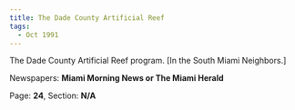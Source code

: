 ```yaml
---  
title: The Dade County Artificial Reef  
tags:  
  - Oct 1991  
---  
```

  
The Dade County Artificial Reef program. [In the South Miami Neighbors.]  
  
Newspapers: **Miami Morning News or The Miami Herald**  
  
Page: **24**, Section: **N/A** 

